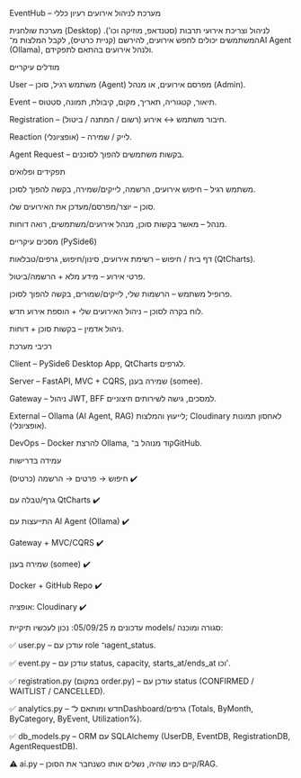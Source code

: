 EventHub – מערכת לניהול אירועים
רעיון כללי

מערכת שולחנית (Desktop) לניהול וצריכת אירועי תרבות (סטנדאפ, מוזיקה וכו’).
המשתמשים יכולים לחפש אירועים, להירשם (קניית כרטיס), לקבל המלצות מ־AI Agent (Ollama), ולנהל אירועים בהתאם לתפקידם.

מודלים עיקריים

User – משתמש רגיל, סוכן (Agent) מפרסם אירועים, או מנהל (Admin).

Event – תיאור, קטגוריה, תאריך, מקום, קיבולת, תמונה, סטטוס.

Registration – חיבור משתמש ↔ אירוע (רשום / המתנה / ביטול).

Reaction (אופציונלי) – לייק / שמירה.

Agent Request – בקשות משתמשים להפוך לסוכנים.

תפקידים ופלואים

משתמש רגיל – חיפוש אירועים, הרשמה, לייקים/שמירה, בקשה להפוך לסוכן.

סוכן – יוצר/מפרסם/מעדכן את האירועים שלו.

מנהל – מאשר בקשות סוכן, מנהל אירועים/משתמשים, רואה דוחות.

מסכים עיקריים (PySide6)

דף בית / חיפוש – רשימת אירועים, סינון/חיפוש, גרפים/טבלאות (QtCharts).

פרטי אירוע – מידע מלא + הרשמה/ביטול.

פרופיל משתמש – הרשמות שלי, לייקים/שמורים, בקשה להפוך לסוכן.

לוח בקרה לסוכן – ניהול האירועים שלי + הוספת אירוע חדש.

ניהול אדמין – בקשות סוכן + דוחות.

רכיבי מערכת

Client – PySide6 Desktop App, QtCharts לגרפים.

Server – FastAPI, MVC + CQRS, שמירה בענן (somee).

Gateway – ניהול JWT, BFF למסכים, גישה לשירותים חיצוניים.

External – Ollama (AI Agent, RAG) לייעוץ והמלצות; Cloudinary לאחסון תמונות (אופציונלי).

DevOps – Docker להרצת Ollama, קוד מנוהל ב־GitHub.

עמידה בדרישות

חיפוש → פרטים → הרשמה (כרטיס) ✔️

גרף/טבלה עם QtCharts ✔️

התייעצות עם AI Agent (Ollama) ✔️

Gateway + MVC/CQRS ✔️

שמירה בענן (somee) ✔️

Docker + GitHub Repo ✔️

אופציה: Cloudinary ✔️


עדכונים מ 05/09/25:
נכון לעכשיו תיקיית models/ סגורה ומוכנה:

✅ user.py – עודכן עם role ו־agent_status.

✅ event.py – עודכן עם status, capacity, starts_at/ends_at וכו’.

✅ registration.py (במקום order.py) – עודכן עם status (CONFIRMED / WAITLIST / CANCELLED).

✅ analytics.py – חדש ומותאם ל־Dashboard/גרפים (Totals, ByMonth, ByCategory, ByEvent, Utilization%).

✅ db_models.py – ORM עם SQLAlchemy (UserDB, EventDB, RegistrationDB, AgentRequestDB).

⚠️ ai.py – קיים כמו שהיה, נשלים אותו כשנחבר את הסוכן/RAG.